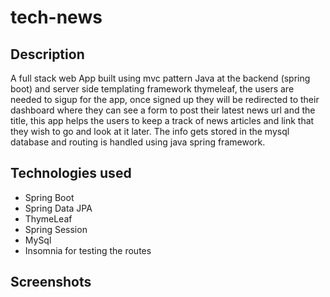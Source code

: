 # tech-news
## Description
A full stack web App built using mvc pattern Java at the backend (spring boot) and server side templating framework thymeleaf, the users are needed to sigup for the app,
once signed up they will be redirected to their dashboard where they can see a form to post their latest news url and the title, this app helps the users to keep a track of news 
articles and link that they wish to go and look at it later. The info gets stored in the mysql database and routing is handled using java spring framework.

## Technologies used
 * Spring Boot
 * Spring Data JPA
 * ThymeLeaf
 * Spring Session
 * MySql 
 * Insomnia for testing the routes
 
 ## Screenshots
 

